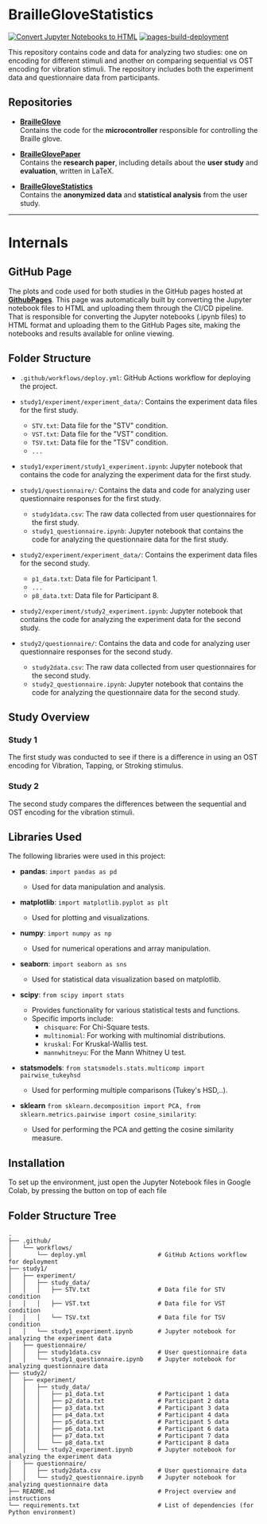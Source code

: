 # BrailleGloveStatistics
[![Convert Jupyter Notebooks to HTML](https://github.com/T0B1K/BrailleGloveStatistics/actions/workflows/deploy.yml/badge.svg)](https://github.com/T0B1K/BrailleGloveStatistics/actions/workflows/deploy.yml) [![pages-build-deployment](https://github.com/T0B1K/BrailleGloveStatistics/actions/workflows/pages/pages-build-deployment/badge.svg)](https://github.com/T0B1K/BrailleGloveStatistics/actions/workflows/pages/pages-build-deployment)


This repository contains code and data for analyzing two studies: one on encoding for different stimuli and another on comparing sequential vs OST encoding for vibration stimuli. The repository includes both the experiment data and questionnaire data from participants.

## Repositories  
- [**BrailleGlove**](https://github.com/T0B1K/BrailleGlove)  
  Contains the code for the **microcontroller** responsible for controlling the Braille glove.  

- [**BrailleGlovePaper**](https://github.com/T0B1K/BrailleGlovePaper)  
  Contains the **research paper**, including details about the **user study** and **evaluation**, written in LaTeX.  

- [**BrailleGloveStatistics**](https://github.com/T0B1K/BrailleGloveStatistics)  
  Contains the **anonymized data** and **statistical analysis** from the user study.  

---

# Internals
## GitHub Page

The plots and code used for both studies in the GitHub pages hosted at [**GithubPages**](https://t0b1k.github.io/BrailleGloveStatistics/). This page was automatically built by converting the Jupyter notebook files to HTML and uploading them through the CI/CD pipeline.
That is responsible for converting the Jupyter notebooks (.ipynb files) to HTML format and uploading them to the GitHub Pages site, making the notebooks and results available for online viewing.


## Folder Structure

- `.github/workflows/deploy.yml`: GitHub Actions workflow for deploying the project.
- `study1/experiment/experiment_data/`: Contains the experiment data files for the first study.
  - `STV.txt`: Data file for the "STV" condition.
  - `VST.txt`: Data file for the "VST" condition.
  - `TSV.txt`: Data file for the "TSV" condition.
  - `...`
- `study1/experiment/study1_experiment.ipynb`: Jupyter notebook that contains the code for analyzing the experiment data for the first study.
- `study1/questionnaire/`: Contains the data and code for analyzing user questionnaire responses for the first study.
  - `study1data.csv`: The raw data collected from user questionnaires for the first study.
  - `study1_questionnaire.ipynb`: Jupyter notebook that contains the code for analyzing the questionnaire data for the first study.
  
- `study2/experiment/experiment_data/`: Contains the experiment data files for the second study.
  - `p1_data.txt`: Data file for Participant 1.
  - `...`
  - `p8_data.txt`: Data file for Participant 8.
- `study2/experiment/study2_experiment.ipynb`: Jupyter notebook that contains the code for analyzing the experiment data for the second study.
- `study2/questionnaire/`: Contains the data and code for analyzing user questionnaire responses for the second study.
  - `study2data.csv`: The raw data collected from user questionnaires for the second study.
  - `study2_questionnaire.ipynb`: Jupyter notebook that contains the code for analyzing the questionnaire data for the second study.

## Study Overview

### Study 1
The first study was conducted to see if there is a difference in using an OST encoding for Vibration, Tapping, or Stroking stimulus.

### Study 2
The second study compares the differences between the sequential and OST encoding for the vibration stimuli.

## Libraries Used

The following libraries were used in this project:

- **pandas**: `import pandas as pd`
  - Used for data manipulation and analysis.
- **matplotlib**: `import matplotlib.pyplot as plt`
  - Used for plotting and visualizations.
- **numpy**: `import numpy as np`
  - Used for numerical operations and array manipulation.
- **seaborn**: `import seaborn as sns`
  - Used for statistical data visualization based on matplotlib.
- **scipy**: `from scipy import stats`
  - Provides functionality for various statistical tests and functions.
  - Specific imports include:
    - `chisquare`: For Chi-Square tests.
    - `multinomial`: For working with multinomial distributions.
    - `kruskal`: For Kruskal-Wallis test.
    - `mannwhitneyu`: For the Mann Whitney U test.

- **statsmodels**: `from statsmodels.stats.multicomp import pairwise_tukeyhsd`
  - Used for performing multiple comparisons (Tukey's HSD,..).
- **sklearn** `from sklearn.decomposition import PCA, from sklearn.metrics.pairwise import cosine_similarity`: 
  - Used for performing the PCA and getting the cosine similarity measure.

## Installation

To set up the environment, just open the Jupyter Notebook files in Google Colab, by pressing the button on top of each file


## Folder Structure Tree
```
.
├── .github/
│   └── workflows/
│       └── deploy.yml                    # GitHub Actions workflow for deployment
├── study1/
│   ├── experiment/
│   │   ├── study_data/
│   │   │   ├── STV.txt                   # Data file for STV condition
│   │   │   ├── VST.txt                   # Data file for VST condition
│   │   │   └── TSV.txt                   # Data file for TSV condition
│   │   └── study1_experiment.ipynb       # Jupyter notebook for analyzing the experiment data
│   ├── questionnaire/
│   │   ├── study1data.csv                # User questionnaire data
│   │   └── study1_questionnaire.ipynb    # Jupyter notebook for analyzing questionnaire data
├── study2/
│   ├── experiment/
│   │   ├── study_data/
│   │   │   ├── p1_data.txt               # Participant 1 data
│   │   │   ├── p2_data.txt               # Participant 2 data
│   │   │   ├── p3_data.txt               # Participant 3 data
│   │   │   ├── p4_data.txt               # Participant 4 data
│   │   │   ├── p5_data.txt               # Participant 5 data
│   │   │   ├── p6_data.txt               # Participant 6 data
│   │   │   ├── p7_data.txt               # Participant 7 data
│   │   │   └── p8_data.txt               # Participant 8 data
│   │   └── study2_experiment.ipynb       # Jupyter notebook for analyzing the experiment data
│   ├── questionnaire/
│   │   ├── study2data.csv                # User questionnaire data
│   │   └── study2_questionnaire.ipynb    # Jupyter notebook for analyzing questionnaire data
├── README.md                             # Project overview and instructions
└── requirements.txt                      # List of dependencies (for Python environment)
```
